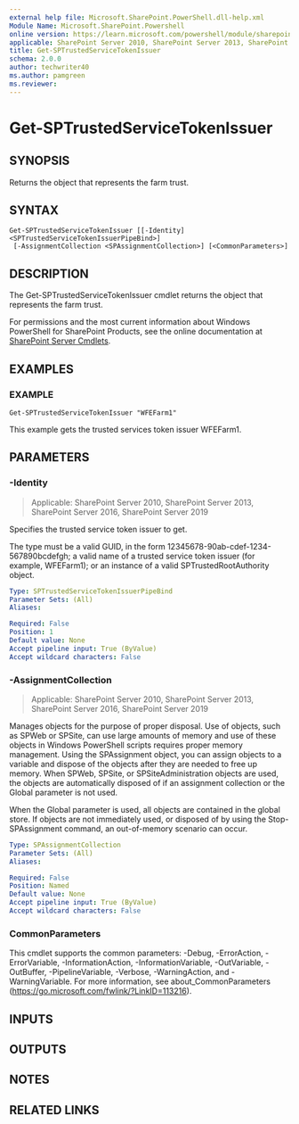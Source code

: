 ```yaml
---
external help file: Microsoft.SharePoint.PowerShell.dll-help.xml
Module Name: Microsoft.SharePoint.Powershell
online version: https://learn.microsoft.com/powershell/module/sharepoint-server/get-sptrustedservicetokenissuer
applicable: SharePoint Server 2010, SharePoint Server 2013, SharePoint Server 2016, SharePoint Server 2019
title: Get-SPTrustedServiceTokenIssuer
schema: 2.0.0
author: techwriter40
ms.author: pamgreen
ms.reviewer:
---
```


# Get-SPTrustedServiceTokenIssuer

## SYNOPSIS

Returns the object that represents the farm trust.


## SYNTAX

```
Get-SPTrustedServiceTokenIssuer [[-Identity] <SPTrustedServiceTokenIssuerPipeBind>]
 [-AssignmentCollection <SPAssignmentCollection>] [<CommonParameters>]
```

## DESCRIPTION
The Get-SPTrustedServiceTokenIssuer cmdlet returns the object that represents the farm trust.

For permissions and the most current information about Windows PowerShell for SharePoint Products, see the online documentation at [SharePoint Server Cmdlets](https://learn.microsoft.com/powershell/sharepoint/sharepoint-server/sharepoint-server-cmdlets).

## EXAMPLES

### EXAMPLE
```
Get-SPTrustedServiceTokenIssuer "WFEFarm1"
```

This example gets the trusted services token issuer WFEFarm1.

## PARAMETERS

### -Identity

> Applicable: SharePoint Server 2010, SharePoint Server 2013, SharePoint Server 2016, SharePoint Server 2019

Specifies the trusted service token issuer to get.

The type must be a valid GUID, in the form 12345678-90ab-cdef-1234-567890bcdefgh; a valid name of a trusted service token issuer (for example, WFEFarm1); or an instance of a valid SPTrustedRootAuthority object.

```yaml
Type: SPTrustedServiceTokenIssuerPipeBind
Parameter Sets: (All)
Aliases:

Required: False
Position: 1
Default value: None
Accept pipeline input: True (ByValue)
Accept wildcard characters: False
```

### -AssignmentCollection

> Applicable: SharePoint Server 2010, SharePoint Server 2013, SharePoint Server 2016, SharePoint Server 2019

Manages objects for the purpose of proper disposal.
Use of objects, such as SPWeb or SPSite, can use large amounts of memory and use of these objects in Windows PowerShell scripts requires proper memory management.
Using the SPAssignment object, you can assign objects to a variable and dispose of the objects after they are needed to free up memory.
When SPWeb, SPSite, or SPSiteAdministration objects are used, the objects are automatically disposed of if an assignment collection or the Global parameter is not used.

When the Global parameter is used, all objects are contained in the global store.
If objects are not immediately used, or disposed of by using the Stop-SPAssignment command, an out-of-memory scenario can occur.

```yaml
Type: SPAssignmentCollection
Parameter Sets: (All)
Aliases:

Required: False
Position: Named
Default value: None
Accept pipeline input: True (ByValue)
Accept wildcard characters: False
```

### CommonParameters
This cmdlet supports the common parameters: -Debug, -ErrorAction, -ErrorVariable, -InformationAction, -InformationVariable, -OutVariable, -OutBuffer, -PipelineVariable, -Verbose, -WarningAction, and -WarningVariable. For more information, see about_CommonParameters (https://go.microsoft.com/fwlink/?LinkID=113216).

## INPUTS

## OUTPUTS

## NOTES

## RELATED LINKS
